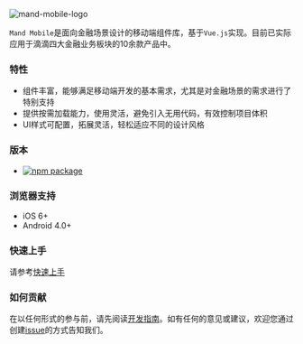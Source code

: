 ![mand-mobile-logo](https://manhattan.didistatic.com/static/manhattan/mand/docs/mand-logo-black.svg)

`Mand Mobile`是面向金融场景设计的移动端组件库，基于`Vue.js`实现。目前已实际应用于滴滴四大金融业务板块的10余款产品中。

### 特性

* 组件丰富，能够满足移动端开发的基本需求，尤其是对金融场景的需求进行了特别支持
* 提供按需加载能力，使用灵活，避免引入无用代码，有效控制项目体积
* UI样式可配置，拓展灵活，轻松适应不同的设计风格

### 版本
- [![npm package](http://img.shields.io/npm/v/mand-mobile.svg?style=flat-square)](http://npmjs.com/package/mand-mobile)

### 浏览器支持

* iOS 6+
* Android 4.0+

### 快速上手

请参考<a href="/mfe/mand-mobile/docs/started" targe="_blank">快速上手</a>

### 如何贡献

在以任何形式的参与前，请先阅读<a href="/mfe/mand-mobile/docs/development" targe="_blank">开发指南</a>。如有任何的意见或建议，欢迎您通过创建<a href="" targe="_blank">issue</a>的方式告知我们。



